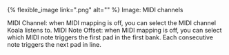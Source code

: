 ---
---

{% flexible_image link=".png" alt="" %}
Image: MIDI channels

MIDI Channel: when MIDI mapping is off, you can select the MIDI channel Koala listens to.
MIDI Note Offset: when MIDI mapping is off, you can select which MIDI note triggers the first pad in the first bank. Each consecutive note triggers the next pad in line. 
